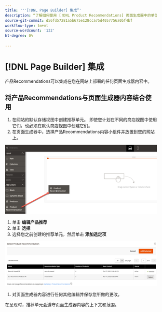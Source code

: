 ```yaml
---
title: '''[!DNL Page Builder] 集成”'
description: “了解如何使用 [!DNL Product Recommendations] 页面生成器中的单位。
source-git-commit: d56fd57281a5b675e128cca75d4057756a0bf4bf
workflow-type: tm+mt
source-wordcount: '132'
ht-degree: 0%

---
```


# [!DNL Page Builder] 集成

产品Recommendations可以集成在您在网站上部署的任何页面生成器内容中。

## 将产品Recommendations与页面生成器内容结合使用

1. 在网站的默认存储视图中创建推荐单元。 即使您计划在不同的商店视图中使用它们，也必须在默认商店视图中创建它们。
1. 在页面生成器中，选择产品Recommendations内容小组件并放置到您的网站上。

![插入推荐单位](assets/pb-insert.png)

1. 单击 **编辑产品推荐**
1. 单击 **选择**
1. 选择您之前创建的推荐单元，然后单击 **添加选定项**

![插入推荐单位](assets/pb-select.png)

1. 对页面生成器内容进行任何其他编辑并保存您所做的更改。

在呈现时，推荐单元会遵守页面生成器内容的上下文和范围。
